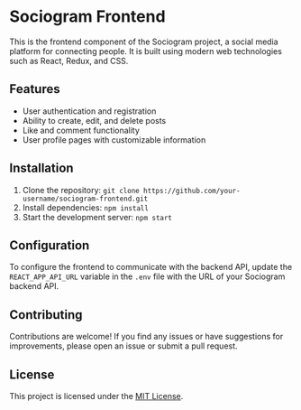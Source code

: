 # Sociogram Frontend

This is the frontend component of the Sociogram project, a social media platform for connecting people. It is built using modern web technologies such as React, Redux, and CSS.

## Features

- User authentication and registration
- Ability to create, edit, and delete posts
- Like and comment functionality
- User profile pages with customizable information

## Installation

1. Clone the repository: `git clone https://github.com/your-username/sociogram-frontend.git`
2. Install dependencies: `npm install`
3. Start the development server: `npm start`

## Configuration

To configure the frontend to communicate with the backend API, update the `REACT_APP_API_URL` variable in the `.env` file with the URL of your Sociogram backend API.

## Contributing

Contributions are welcome! If you find any issues or have suggestions for improvements, please open an issue or submit a pull request.

## License

This project is licensed under the [MIT License](LICENSE).
